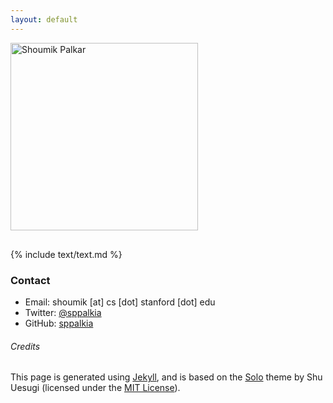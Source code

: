 ```yaml
---
layout: default
---
```


<div style="display:table-cell;vertical-align:middle;">
  <div>
  <img src="http://i.imgur.com/fRxtrvJ.jpg" alt="Shoumik Palkar" style="width:300px;margin-bottom:1rem;">
  </div>
</div>

{% include text/text.md %}

### Contact

* Email: shoumik [at] cs [dot] stanford [dot] edu
* Twitter: [@sppalkia](https://www.twitter.com/sppalkia)
* GitHub: [sppalkia](https://github.com/sppalkia)


###### Credits

This page is generated using [Jekyll](http://jekyllrb.com/), and is based on the
[Solo](http://chibicode.github.io/solo) theme by Shu Uesugi (licensed under the
[MIT License](http://chibicode.mit-license.org/)).
